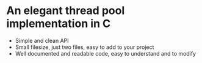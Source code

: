 # An elegant thread pool implementation in C

* Simple and clean API
* Small filesize, just two files, easy to add to your project
* Well documented and readable code, easy to understand and to modify
